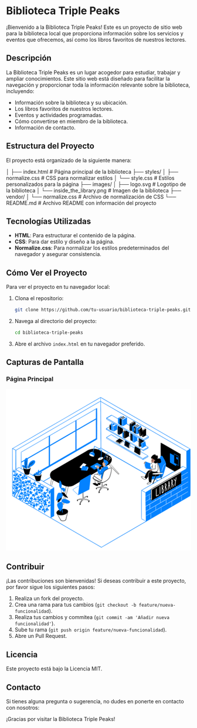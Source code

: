 # Biblioteca Triple Peaks

¡Bienvenido a la Biblioteca Triple Peaks! Este es un proyecto de sitio web para la biblioteca local que proporciona información sobre los servicios y eventos que ofrecemos, así como los libros favoritos de nuestros lectores.

## Descripción

La Biblioteca Triple Peaks es un lugar acogedor para estudiar, trabajar y ampliar conocimientos. Este sitio web está diseñado para facilitar la navegación y proporcionar toda la información relevante sobre la biblioteca, incluyendo:

- Información sobre la biblioteca y su ubicación.
- Los libros favoritos de nuestros lectores.
- Eventos y actividades programadas.
- Cómo convertirse en miembro de la biblioteca.
- Información de contacto.

## Estructura del Proyecto

El proyecto está organizado de la siguiente manera:

│
├── index.html           # Página principal de la biblioteca
├── styles/
│   ├── normalize.css    # CSS para normalizar estilos
│   └── style.css        # Estilos personalizados para la página
├── images/
│   ├── logo.svg         # Logotipo de la biblioteca
│   └── inside_the_library.png  # Imagen de la biblioteca
├── vendor/
│   └── normalize.css    # Archivo de normalización de CSS
└── README.md            # Archivo README con información del proyecto

## Tecnologías Utilizadas

- **HTML**: Para estructurar el contenido de la página.
- **CSS**: Para dar estilo y diseño a la página.
- **Normalize.css**: Para normalizar los estilos predeterminados del navegador y asegurar consistencia.

## Cómo Ver el Proyecto

Para ver el proyecto en tu navegador local:

1. Clona el repositorio:
    ```bash
    git clone https://github.com/tu-usuario/biblioteca-triple-peaks.git
    ```
2. Navega al directorio del proyecto:
    ```bash
    cd biblioteca-triple-peaks
    ```
3. Abre el archivo `index.html` en tu navegador preferido.

## Capturas de Pantalla

### Página Principal
![Página Principal](images/inside_the_library.png)

## Contribuir

¡Las contribuciones son bienvenidas! Si deseas contribuir a este proyecto, por favor sigue los siguientes pasos:

1. Realiza un fork del proyecto.
2. Crea una rama para tus cambios (`git checkout -b feature/nueva-funcionalidad`).
3. Realiza tus cambios y commitea (`git commit -am 'Añadir nueva funcionalidad'`).
4. Sube tu rama (`git push origin feature/nueva-funcionalidad`).
5. Abre un Pull Request.

## Licencia

Este proyecto está bajo la Licencia MIT. 

## Contacto

Si tienes alguna pregunta o sugerencia, no dudes en ponerte en contacto con nosotros:

¡Gracias por visitar la Biblioteca Triple Peaks!
